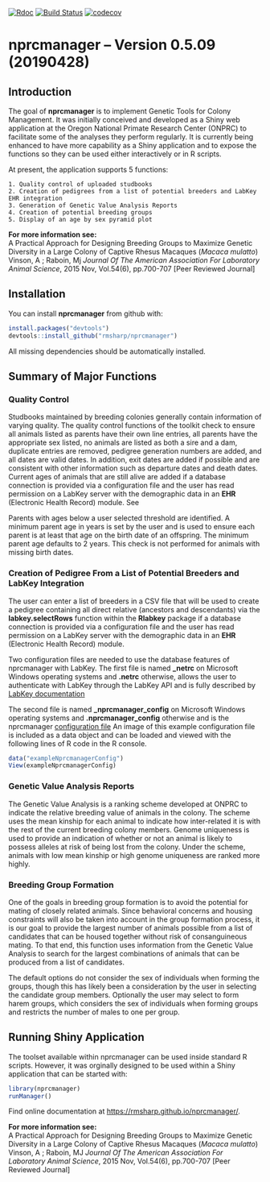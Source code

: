 
[![Rdoc](http://www.rdocumentation.org/badges/version/roxygen2)](http://www.rdocumentation.org/packages/roxygen2)
[![Build
Status](https://travis-ci.org/rmsharp/nprcmanager.svg?branch=master)](https://travis-ci.org/rmsharp/nprcmanager)
[![codecov](https://codecov.io/gh/rmsharp/nprcmanager/branch/master/graph/badge.svg)](https://codecov.io/gh/rmsharp/nprcmanager)
<!--[![Rdoc](http://www.rdocumentation.org/badges/version/RDocumentation)](http://www.rdocumentation.org/packages/RDocumentation)
<!--[![Rdoc](http://www.rdocumentation.org/badges/version/nprcmanager)](http://www.rdocumentation.org/packages/gh/rmsharp/nprcmanager)
<!-- README.md is generated from README.Rmd. Please edit that file -->

# nprcmanager – Version 0.5.09 (20190428)

## Introduction

The goal of **nprcmanager** is to implement Genetic Tools for Colony
Management. It was initially conceived and developed as a Shiny web
application at the Oregon National Primate Research Center (ONPRC) to
facilitate some of the analyses they perform regularly. It is currently
being enhanced to have more capability as a Shiny application and to
expose the functions so they can be used either interactively or in R
scripts.

<!--It is now managed and maintained as a joint effort between ONPRC-->

<!--and Southwest National Primate Research Center (SNPRC) with the -->

<!--coding being done by R. Mark Sharp, Ph.D.-->

At present, the application supports 5 functions:

``` 
1. Quality control of uploaded studbooks  
2. Creation of pedigrees from a list of potential breeders and LabKey EHR integration  
3. Generation of Genetic Value Analysis Reports  
4. Creation of potential breeding groups  
5. Display of an age by sex pyramid plot  
```

**For more information see:**  
A Practical Approach for Designing Breeding Groups to Maximize Genetic
Diversity in a Large Colony of Captive Rhesus Macaques (*Macaca
mulatto*) Vinson, A ; Raboin, Mj *Journal Of The American Association
For Laboratory Animal Science*, 2015 Nov, Vol.54(6), pp.700-707 \[Peer
Reviewed Journal\]

## Installation

You can install **nprcmanager** from github with:

``` r
install.packages("devtools")
devtools::install_github("rmsharp/nprcmanager")
```

All missing dependencies should be automatically installed.

## Summary of Major Functions

### Quality Control

Studbooks maintained by breeding colonies generally contain information
of varying quality. The quality control functions of the toolkit check
to ensure all animals listed as parents have their own line entries, all
parents have the appropriate sex listed, no animals are listed as both a
sire and a dam, duplicate entries are removed, pedigree generation
numbers are added, and all dates are valid dates. In addition, exit
dates are added if possible and are consistent with other information
such as departure dates and death dates. Current ages of animals that
are still alive are added if a database connection is provided via a
configuration file and the user has read permission on a LabKey server
with the demographic data in an **EHR** (Electronic Health Record)
module. See

Parents with ages below a user selected threshold are identified. A
minimum parent age in years is set by the user and is used to ensure
each parent is at least that age on the birth date of an offspring. The
minimum parent age defaults to 2 years. This check is not performed for
animals with missing birth
dates.

### Creation of Pedigree From a List of Potential Breeders and LabKey Integration

The user can enter a list of breeders in a CSV file that will be used to
create a pedigree containing all direct relative (ancestors and
descendants) via the **labkey.selectRows** function within the
**Rlabkey** package if a database connection is provided via a
configuration file and the user has read permission on a LabKey server
with the demographic data in an **EHR** (Electronic Health Record)
module.

Two configuration files are needed to use the database features of
nprcmanager with LabKey. The first file is named **\_netrc** on
Microsoft Windows operating systems and **.netrc** otherwise, allows the
user to authenticate with LabKey through the LabKey API and is fully
described by [LabKey
documentation](https://www.labkey.org/Documentation/wiki-page.view?name=netrc)

The second file is named **\_nprcmanager\_config** on Microsoft Windows
operating systems and **.nprcmanager\_config** otherwise and is the
nprcmanager [configuration
file](https://github.com/rmsharp/nprcmanager/blob/master/inst/extdata/example_nprcmanager_config)
An image of this example configuration file is included as a data object
and can be loaded and viewed with the following lines of R code in the R
console.

``` r
data("exampleNprcmanagerConfig")
View(exampleNprcmanagerConfig)
```

### Genetic Value Analysis Reports

The Genetic Value Analysis is a ranking scheme developed at ONPRC to
indicate the relative breeding value of animals in the colony. The
scheme uses the mean kinship for each animal to indicate how
inter-related it is with the rest of the current breeding colony
members. Genome uniqueness is used to provide an indication of whether
or not an animal is likely to possess alleles at risk of being lost from
the colony. Under the scheme, animals with low mean kinship or high
genome uniqueness are ranked more highly.

### Breeding Group Formation

One of the goals in breeding group formation is to avoid the potential
for mating of closely related animals. Since behavioral concerns and
housing constraints will also be taken into account in the group
formation process, it is our goal to provide the largest number of
animals possible from a list of candidates that can be housed together
without risk of consanguineous mating. To that end, this function uses
information from the Genetic Value Analysis to search for the largest
combinations of animals that can be produced from a list of candidates.

The default options do not consider the sex of individuals when forming
the groups, though this has likely been a consideration by the user in
selecting the candidate group members. Optionally the user may select to
form harem groups, which considers the sex of individuals when forming
groups and restricts the number of males to one per group.

## Running Shiny Application

The toolset available within nprcmanager can be used inside standard R
scripts. However, it was orginally designed to be used within a Shiny
application that can be started with:

``` r
library(nprcmanager)
runManager()
```

Find online documentation at <https://rmsharp.github.io/nprcmanager/>.

**For more information see:**  
A Practical Approach for Designing Breeding Groups to Maximize Genetic
Diversity in a Large Colony of Captive Rhesus Macaques (*Macaca
mulatto*) Vinson, A ; Raboin, MJ *Journal Of The American Association
For Laboratory Animal Science*, 2015 Nov, Vol.54(6), pp.700-707 \[Peer
Reviewed Journal\]
